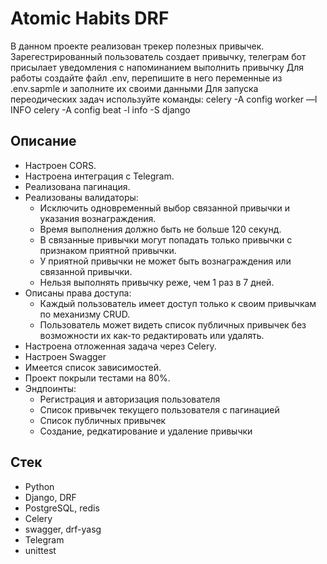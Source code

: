 # Atomic Habits DRF
В данном проекте реализован трекер полезных привычек. 
Зарегестрированный пользователь создает привычку, телеграм бот присылает уведомления с напоминанием выполнить привычку
Для работы создайте файл .env, перепишите в него переменные из .env.sapmle и заполните их своими данными
Для запуска переодических задач используйте команды:
celery -A config worker —l INFO
celery -A config beat -l info -S django

## Описание
* Настроен CORS.
* Настроена интеграция с Telegram.
* Реализована пагинация.
* Реализованы валидаторы:
  * Исключить одновременный выбор связанной привычки и указания вознаграждения.
  * Время выполнения должно быть не больше 120 секунд.
  * В связанные привычки могут попадать только привычки с признаком приятной привычки.
  * У приятной привычки не может быть вознаграждения или связанной привычки.
  * Нельзя выполнять привычку реже, чем 1 раз в 7 дней.
* Описаны права доступа:
    * Каждый пользователь имеет доступ только к своим привычкам по механизму CRUD.
    * Пользователь может видеть список публичных привычек без возможности их как-то редактировать или удалять.
* Настроена отложенная задача через Celery.
* Настроен Swagger
* Имеется список зависимостей.
* Проект покрыли тестами на 80%.
* Эндпоинты:
  * Регистрация и авторизация пользователя
  * Список привычек текущего пользователя с пагинацией
  * Список публичных привычек
  * Создание, редкатирование и удаление привычки
## Стек
* Python
* Django, DRF
* PostgreSQL, redis
* Celery
* swagger, drf-yasg
* Telegram
* unittest